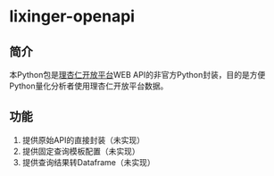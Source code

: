 # lixinger-openapi
## 简介
本Python包是[理杏仁开放平台](https://www.lixinger.com/open/api)WEB API的非官方Python封装，目的是方便Python量化分析者使用理杏仁开放平台数据。
## 功能
1. 提供原始API的直接封装（未实现）
2. 提供固定查询模板配置（未实现）
3. 提供查询结果转Dataframe（未实现）
